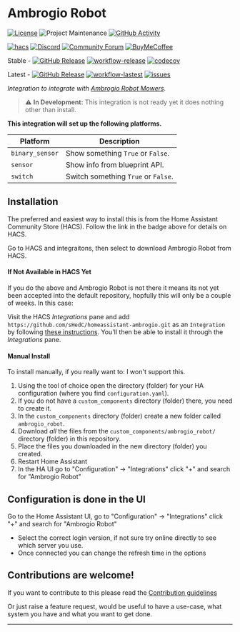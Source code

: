 # Ambrogio Robot
[![License][license-shield]](LICENSE)
![Project Maintenance][maintenance-shield]
[![GitHub Activity][commits-shield]][commits]

[![hacs][hacsbadge]][hacs]
[![Discord][discord-shield]][discord]
[![Community Forum][forum-shield]][forum]
[![BuyMeCoffee][buymecoffeebadge]][buymecoffee]

Stable -
[![GitHub Release][stable-release-shield]][releases]
[![workflow-release]][workflows-release]
[![codecov][codecov-shield]][codecov-link]

Latest -
[![GitHub Release][latest-release-shield]][releases]
[![workflow-lastest]][workflows]
[![issues][issues-shield]][issues-link]

_Integration to integrate with [Ambrogio Robot Mowers][ambrogio]._

> :warning: **In Development:** This integration is not ready yet it does nothing other than install.

**This integration will set up the following platforms.**

Platform | Description
-- | --
`binary_sensor` | Show something `True` or `False`.
`sensor` | Show info from blueprint API.
`switch` | Switch something `True` or `False`.

## Installation

The preferred and easiest way to install this is from the Home Assistant Community Store (HACS).  Follow the link in the badge above for details on HACS.

Go to HACS and integraitons, then select to download Ambrogio Robot from HACS.

#### If Not Available in HACS Yet
If you do the above and Ambrogio Robot is not there it means its not yet been accepted into the default repository, hopfully this will only be a couple of weeks. In this case:

Visit the HACS _Integrations_ pane and add `https://github.com/sHedC/homeassistant-ambrogio.git` as an `Integration` by following [these instructions](https://hacs.xyz/docs/faq/custom_repositories/). You'll then be able to install it through the _Integrations_ pane.

#### Manual Install
To install manually, if you really want to: I won't support this.
1. Using the tool of choice open the directory (folder) for your HA configuration (where you find `configuration.yaml`).
1. If you do not have a `custom_components` directory (folder) there, you need to create it.
1. In the `custom_components` directory (folder) create a new folder called `ambrogio_robot`.
1. Download _all_ the files from the `custom_components/ambrogio_robot/` directory (folder) in this repository.
1. Place the files you downloaded in the new directory (folder) you created.
1. Restart Home Assistant
1. In the HA UI go to "Configuration" -> "Integrations" click "+" and search for "Ambrogio Robot"

## Configuration is done in the UI

Go to the Home Assistant UI, go to "Configuration" -> "Integrations" click "+" and search for "Ambrogio Robot"
- Select the correct login version, if not sure try online directly to see which server you use.
- Once connected you can change the refresh time in the options


## Contributions are welcome!

If you want to contribute to this please read the [Contribution guidelines](CONTRIBUTING.md)

Or just raise a feature request, would be useful to have a use-case, what system you have and what you want to get done.

***

[ambrogio]: https://github.com/sHedC/homeassistant-ambrogio
[commits-shield]: https://img.shields.io/github/commit-activity/y/sHedC/homeassistant-ambrogio?style=for-the-badge
[commits]: https://github.com/shedc/homeassistant-ambrogio/commits/main
[license-shield]: https://img.shields.io/github/license/sHedC/homeassistant-ambrogio.svg?style=for-the-badge
[maintenance-shield]: https://img.shields.io/badge/maintainer-Richard%20Holmes%20%40shedc-blue.svg?style=for-the-badge

[buymecoffee_sebs]: https://www.buymeacoffee.com/sebs89
[buymecoffeebadge_sebs]: https://img.shields.io/badge/buy%20me%20a%20coffee-donate-yellow.svg?style=flat

[buymecoffee]: https://www.buymeacoffee.com/sHedC
[buymecoffeebadge]: https://img.shields.io/badge/buy%20me%20a%20coffee-donate-yellow.svg?style=for-the-badge

[hacs]: https://github.com/custom-components/hacs
[hacsbadge]: https://img.shields.io/badge/HACS-Custom-orange.svg?style=for-the-badge
[discord]: https://discord.gg/Qa5fW2R
[discord-shield]: https://img.shields.io/discord/330944238910963714.svg?style=for-the-badge
[forum-shield]: https://img.shields.io/badge/community-forum-brightgreen.svg?style=for-the-badge
[forum]: https://community.home-assistant.io/

[codecov-shield]: https://codecov.io/gh/sHedC/homeassistant-ambrogio/branch/main/graph/badge.svg?token=Z7VVO035GY
[codecov-link]: https://codecov.io/gh/sHedC/homeassistant-ambrogio

[issues-shield]: https://img.shields.io/github/issues/shedc/homeassistant-ambrogio?style=flat
[issues-link]: https://github.com/sHedC/homeassistant-ambrogio/issues

[releases]: https://github.com/shedc/homeassistant-ambrogio/releases
[stable-release-shield]: https://img.shields.io/github/v/release/shedc/homeassistant-ambrogio?style=flat
[latest-release-shield]: https://img.shields.io/github/v/release/shedc/homeassistant-ambrogio?include_prereleases&style=flat

[workflows]: https://github.com/sHedC/homeassistant-ambrogio/actions/workflows/validate.yml/badge.svg
[workflow-lastest]: https://github.com/sHedC/homeassistant-ambrogio/actions/workflows/validate.yml/badge.svg
[workflows-release]: https://github.com/sHedC/homeassistant-ambrogio/actions/workflows/release.yml/badge.svg
[workflow-release]: https://github.com/sHedC/homeassistant-ambrogio/actions/workflows/release.yml/badge.svg
